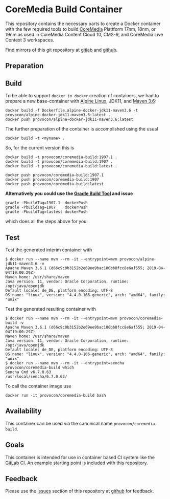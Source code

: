 # CoreMedia Build Container

This repository contains the necessary parts to create a Docker container with
the few required tools to build [CoreMedia][coremedia] Plattform 17nm, 18nm, 
or 19nm as used in CoreMedia Content Cloud 10, CMS-9, and CoreMedia Live 
Context 3 workspaces.

Find mirrors of this git repository at [gitlab][gitlab] and [github][github].

## Preparation

 ## Build

To be able to support `docker in docker` creation of containers, we had to
prepare a new base-container with [Alpine Linux][alpine], JDK11, and
[Maven 3.6][maven]:

```
docker build -f Dockerfile.alpine-docker-jdk11-maven3.6 -t provocon/alpine-docker-jdk11-maven3.6:latest .
docker push provocon/alpine-docker-jdk11-maven3.6:latest
```

The further preparation of the container is accomplished using the usual

```
docker build -t <myname> .
```

So, for the current version this is

```
docker build -t provocon/coremedia-build:1907.1 .
docker build -t provocon/coremedia-build:1907 .
docker build -t provocon/coremedia-build:latest .
```

```
docker push provocon/coremedia-build:1907.1
docker push provocon/coremedia-build:1907
docker push provocon/coremedia-build:latest
```    
**Alternatively you could use the [Gradle Build Tool](https://gradle.org/) and issue**
````shell script
gradle -PbuildTag=1907.1  dockerPush
gradle -PbuildTag=1907    dockerPush
gradle -PbuildTag=lastest dockerPush
````             
which does all the steps above for you.
 

## Test

Test the generated interim container with

```
$ docker run --name mvn --rm -it --entrypoint=mvn provocon/alpine-jdk11-maven3.6 -v
Apache Maven 3.6.1 (d66c9c0b3152b2e69ee9bac180bb8fcc8e6af555; 2019-04-04T19:00:29Z)
Maven home: /usr/share/maven
Java version: 11, vendor: Oracle Corporation, runtime: /opt/java/openjdk
Default locale: de_DE, platform encoding: UTF-8
OS name: "linux", version: "4.4.0-166-generic", arch: "amd64", family: "unix"
```

Test the generated resulting container with

```
$ docker run --name mvn --rm -it --entrypoint=mvn provocon/coremedia-build -v
Apache Maven 3.6.1 (d66c9c0b3152b2e69ee9bac180bb8fcc8e6af555; 2019-04-04T19:00:29Z)
Maven home: /usr/share/maven
Java version: 11, vendor: Oracle Corporation, runtime: /opt/java/openjdk
Default locale: de_DE, platform encoding: UTF-8
OS name: "linux", version: "4.4.0-166-generic", arch: "amd64", family: "unix"
$ docker run --name mvn --rm -it --entrypoint=sencha provocon/coremedia-build which
Sencha Cmd v6.7.0.63
/usr/local/sencha/6.7.0.63/
```

To call the container image use

```
docker run -it provocon/coremedia-build bash
```

## Availability

This container can be used via the canonical name `provocon/coremedia-build`.

## Goals

This container is intended for use in container based CI system like the
[GitLab][gitlabci] CI. An example starting point is included with this 
repository.

## Feedback

Please use the [issues][issues] section of this repository at [github][github] 
for feedback. 

[sencha]: https://www.sencha.com/products/extjs/cmd-download/
[coremedia]: http://www.coremedia.com/
[gitlabci]: https://gitlab.com/
[issues]: https://github.com/provocon/coremedia-build-docker/issues
[github]: https://github.com/provocon/coremedia-build-docker
[gitlab]: https://gitlab.com/provocon/coremedia-build-docker
[alpine]: https://www.alpinelinux.org/
[maven]: https://maven.apache.org/
